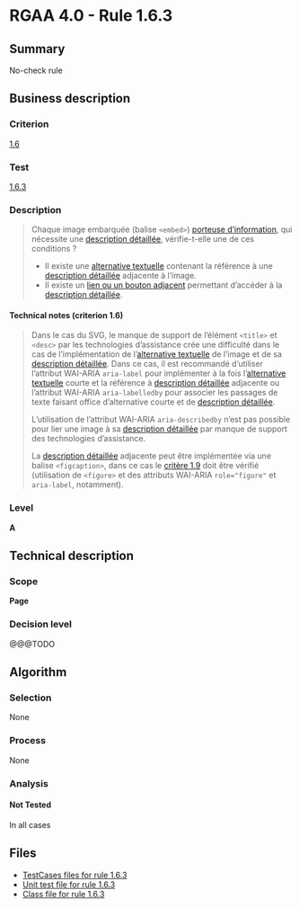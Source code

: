 # RGAA 4.0 - Rule 1.6.3

## Summary

No-check rule

## Business description

### Criterion

[1.6](https://www.numerique.gouv.fr/publications/rgaa-accessibilite/methode/criteres/#crit-1-6)

### Test

[1.6.3](https://www.numerique.gouv.fr/publications/rgaa-accessibilite/methode/criteres/#test-1-6-3)

### Description

> Chaque image embarquée (balise `<embed>`) [porteuse d’information](https://www.numerique.gouv.fr/publications/rgaa-accessibilite/methode/glossaire/#image-porteuse-d-information), qui nécessite une [description détaillée](https://www.numerique.gouv.fr/publications/rgaa-accessibilite/methode/glossaire/#description-detaillee-image), vérifie-t-elle une de ces conditions ?
> 
> * Il existe une [alternative textuelle](https://www.numerique.gouv.fr/publications/rgaa-accessibilite/methode/glossaire/#alternative-textuelle-image) contenant la référence à une [description détaillée](https://www.numerique.gouv.fr/publications/rgaa-accessibilite/methode/glossaire/#description-detaillee-image) adjacente à l’image.
> * Il existe un [lien ou un bouton adjacent](https://www.numerique.gouv.fr/publications/rgaa-accessibilite/methode/glossaire/#lien-ou-bouton-adjacent) permettant d’accéder à la [description détaillée](https://www.numerique.gouv.fr/publications/rgaa-accessibilite/methode/glossaire/#description-detaillee-image).

#### Technical notes (criterion 1.6)

> Dans le cas du SVG, le manque de support de l’élément `<title>` et `<desc>` par les technologies d’assistance crée une difficulté dans le cas de l’implémentation de l’[alternative textuelle](https://www.numerique.gouv.fr/publications/rgaa-accessibilite/methode/glossaire/#alternative-textuelle-image) de l’image et de sa [description détaillée](https://www.numerique.gouv.fr/publications/rgaa-accessibilite/methode/glossaire/#description-detaillee-image). Dans ce cas, il est recommandé d’utiliser l’attribut WAI-ARIA `aria-label` pour implémenter à la fois l’[alternative textuelle](https://www.numerique.gouv.fr/publications/rgaa-accessibilite/methode/glossaire/#alternative-textuelle-image) courte et la référence à [description détaillée](https://www.numerique.gouv.fr/publications/rgaa-accessibilite/methode/glossaire/#description-detaillee-image) adjacente ou l’attribut WAI-ARIA `aria-labelledby` pour associer les passages de texte faisant office d’alternative courte et de [description détaillée](https://www.numerique.gouv.fr/publications/rgaa-accessibilite/methode/glossaire/#description-detaillee-image).
> 
> L’utilisation de l’attribut WAI-ARIA `aria-describedby` n’est pas possible pour lier une image à sa [description détaillée](https://www.numerique.gouv.fr/publications/rgaa-accessibilite/methode/glossaire/#description-detaillee-image) par manque de support des technologies d’assistance.
> 
> La [description détaillée](https://www.numerique.gouv.fr/publications/rgaa-accessibilite/methode/glossaire/#description-detaillee-image) adjacente peut être implémentée via une balise `<figcaption>`, dans ce cas le [critère 1.9](https://www.numerique.gouv.fr/publications/rgaa-accessibilite/methode/glossaire/#crit-1-9) doit être vérifié (utilisation de `<figure>` et des attributs WAI-ARIA `role="figure"` et `aria-label`, notamment).

### Level

**A**


## Technical description

### Scope

**Page**

### Decision level

@@@TODO


## Algorithm

### Selection

None

### Process

None

### Analysis

#### Not Tested

In all cases


## Files

- [TestCases files for rule 1.6.3](https://gitlab.com/asqatasun/Asqatasun/-/tree/v5/rules/rules-rgaa4.0/src/test/resources/testcases/rgaa40/Rgaa40Rule010603/)
- [Unit test file for rule 1.6.3](https://gitlab.com/asqatasun/Asqatasun/-/blob/v5/rules/rules-rgaa4.0/src/test/java/org/asqatasun/rules/rgaa40/Rgaa40Rule010603Test.java)
- [Class file for rule 1.6.3](https://gitlab.com/asqatasun/Asqatasun/-/blob/v5/rules/rules-rgaa4.0/src/main/java/org/asqatasun/rules/rgaa40/Rgaa40Rule010603.java)


